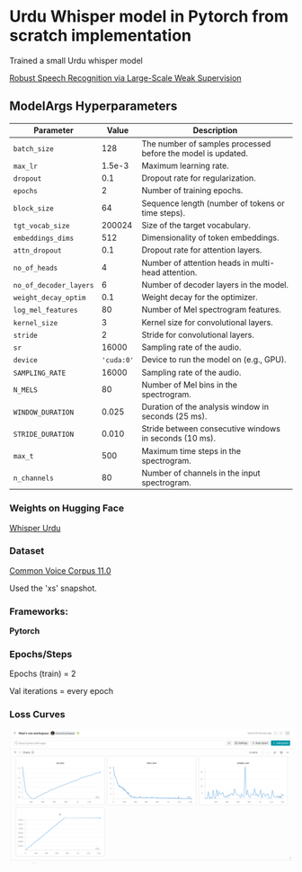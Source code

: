

# Urdu Whisper model in Pytorch from scratch implementation

Trained a small Urdu whisper model



[Robust Speech Recognition via Large-Scale Weak Supervision](https://cdn.openai.com/papers/whisper.pdf)

## ModelArgs Hyperparameters

| Parameter               | Value                  | Description                                                                 |
|-------------------------|------------------------|-----------------------------------------------------------------------------|
| `batch_size`            |128                     | The number of samples processed before the model is updated.                |
| `max_lr`                |1.5e-3                  | Maximum learning rate.                                                      |
| `dropout`               | 0.1                    | Dropout rate for regularization.                                            |
| `epochs`                |2                       | Number of training epochs.                                                  |
| `block_size`            | 64                     | Sequence length (number of tokens or time steps).                           |
| `tgt_vocab_size`        | 200024                 | Size of the target vocabulary.                                              |
| `embeddings_dims`       | 512                    | Dimensionality of token embeddings.                                         |
| `attn_dropout`          | 0.1                    | Dropout rate for attention layers.                                          |
| `no_of_heads`           | 4                      | Number of attention heads in multi-head attention.                          |
| `no_of_decoder_layers`  | 6                      | Number of decoder layers in the model.                                      |
| `weight_decay_optim`    | 0.1                    | Weight decay for the optimizer.                                             |
| `log_mel_features`      | 80                     | Number of Mel spectrogram features.                                         |
| `kernel_size`           | 3                      | Kernel size for convolutional layers.                                       |
| `stride`                | 2             | Stride for convolutional layers.                                            |
| `sr`                    | 16000                  | Sampling rate of the audio.                                                 |
| `device`                | `'cuda:0'`             | Device to run the model on (e.g., GPU).                                     |
| `SAMPLING_RATE`         | 16000                  | Sampling rate of the audio.                                                 |
| `N_MELS`                | 80                     | Number of Mel bins in the spectrogram.                                      |
| `WINDOW_DURATION`       | 0.025                  | Duration of the analysis window in seconds (25 ms).                         |
| `STRIDE_DURATION`       | 0.010                  | Stride between consecutive windows in seconds (10 ms).                      |
| `max_t`                 | 500                    | Maximum time steps in the spectrogram.                                      |
| `n_channels`            | 80                     | Number of channels in the input spectrogram.                                |


###  Weights on Hugging Face

[Whisper Urdu](https://huggingface.co/mahwizzzz/whisper-urdu-pytorch)

### Dataset

[Common Voice Corpus 11.0 ](https://huggingface.co/datasets/mozilla-foundation/common_voice_11_0)

Used the 'xs' snapshot.

### Frameworks:
**Pytorch**


### Epochs/Steps
Epochs (train) = 2

Val iterations = every epoch


### Loss Curves

![Train and Val loss curves](image/loss.png)



